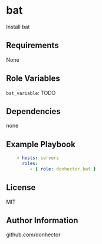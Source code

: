 bat
=========

Install bat

Requirements
------------

None

Role Variables
--------------

`bat_variable`: TODO

Dependencies
------------

none

Example Playbook
----------------

```yaml
    - hosts: servers
      roles:
         - { role: donhector.bat }
```

License
-------

MIT

Author Information
------------------

github.com/donhector
